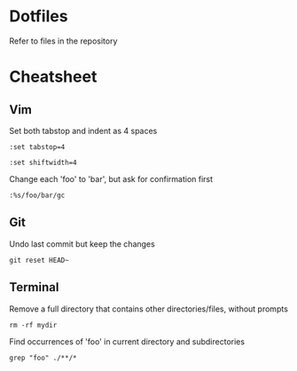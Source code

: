# Dotfiles
Refer to files in the repository
# Cheatsheet
## Vim
Set both tabstop and indent as 4 spaces

`:set tabstop=4`

`:set shiftwidth=4`

Change each 'foo' to 'bar', but ask for confirmation first

`:%s/foo/bar/gc`

## Git
Undo last commit but keep the changes

`git reset HEAD~`

## Terminal
Remove a full directory that contains other directories/files, without prompts

`rm -rf mydir`

Find occurrences of 'foo' in current directory and subdirectories

`grep "foo" ./**/*`
